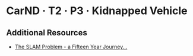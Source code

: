CarND · T2 · P3 · Kidnapped Vehicle
===================================


Additional Resources
--------------------

- [The SLAM Problem - a Fifteen Year Journey...](https://ieeetv.ieee.org/technology/the-slam-problem-a-fifteen-year-journey)
